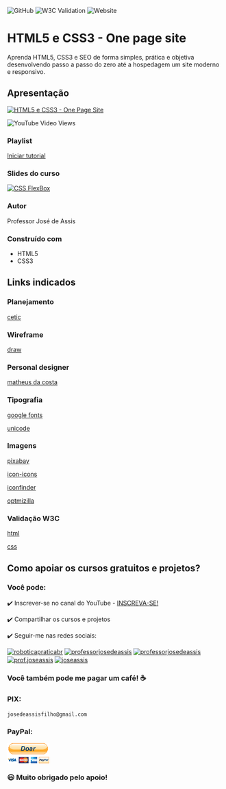 ![GitHub](https://img.shields.io/github/license/professorjosedeassis/html5css3)
![W3C Validation](https://img.shields.io/w3c-validation/default?targetUrl=https%3A%2F%2Fhtml5css3.com.br%2F)
![Website](https://img.shields.io/website?url=https%3A%2F%2Fhtml5css3.com.br)

# HTML5 e CSS3 - One page site
Aprenda HTML5, CSS3 e SEO de forma simples, prática e objetiva desenvolvendo passo a passo do zero até a hospedagem um site moderno e responsivo.
## Apresentação
[![HTML5 e CSS3 - One Page Site](https://img.youtube.com/vi/bS720dGvAn8/0.jpg)](https://youtu.be/bS720dGvAn8 "Apresentação do projeto")

![YouTube Video Views](https://img.shields.io/youtube/views/bS720dGvAn8?style=social)
### Playlist
[Iniciar tutorial](https://www.youtube.com/playlist?list=PLbEOwbQR9lqySIIlPJ-Qwo4f4HSuXVeWk)
### Slides do curso
[![CSS FlexBox](https://github.com/professorjosedeassis/html5css3/blob/main/img/slide.png)](https://pt.slideshare.net/josedeassisfilho/css-flexbox-252669331 "Apresentação dos slides")
### Autor
Professor José de Assis
### Construído com
* HTML5
* CSS3
## Links indicados
### Planejamento
[cetic](https://www.cetic.br/)
### Wireframe
[draw](https://app.diagrams.net/)
### Personal designer
[matheus da costa](http://matheusdacosta.art.br/)
### Tipografia
[google fonts](https://fonts.google.com/)

[unicode](https://www.unicode.org/charts/)
### Imagens
[pixabay](https://pixabay.com/pt/)

[icon-icons](https://icon-icons.com/pt/)

[iconfinder](https://www.iconfinder.com/)

[optmizilla](https://imagecompressor.com/pt/)
### Validação W3C
[html](https://validator.w3.org/)

[css](https://jigsaw.w3.org/css-validator/)

## Como apoiar os cursos gratuitos e projetos?
### Você pode:
:heavy_check_mark: Inscrever-se no canal do YouTube - [INSCREVA-SE!](https://www.youtube.com/c/RoboticapraticaBr/?sub_confirmation=1)

:heavy_check_mark: Compartilhar os cursos e projetos

:heavy_check_mark: Seguir-me nas redes sociais:
<p align="left">
<a href="https://www.youtube.com/c/roboticapraticabr" target="blank"><img align="center" src="https://raw.githubusercontent.com/rahuldkjain/github-profile-readme-generator/master/src/images/icons/Social/youtube.svg" alt="roboticapraticabr" height="30" width="40" /></a>
<a href="https://linkedin.com/in/professorjosedeassis" target="blank"><img align="center" src="https://raw.githubusercontent.com/rahuldkjain/github-profile-readme-generator/master/src/images/icons/Social/linked-in-alt.svg" alt="professorjosedeassis" height="30" width="40" /></a>
<a href="https://fb.com/professorjosedeassis" target="blank"><img align="center" src="https://raw.githubusercontent.com/rahuldkjain/github-profile-readme-generator/master/src/images/icons/Social/facebook.svg" alt="professorjosedeassis" height="30" width="40" /></a>
<a href="https://instagram.com/prof.joseassis" target="blank"><img align="center" src="https://raw.githubusercontent.com/rahuldkjain/github-profile-readme-generator/master/src/images/icons/Social/instagram.svg" alt="prof.joseassis" height="30" width="40" /></a>
<a href="https://twitter.com/joseassis" target="blank"><img align="center" src="https://raw.githubusercontent.com/rahuldkjain/github-profile-readme-generator/master/src/images/icons/Social/twitter.svg" alt="joseassis" height="30" width="40" /></a>
</p>

### Você também pode me pagar um café! ☕

### PIX:
` josedeassisfilho@gmail.com `
### PayPal:
<p align="left">
<a href="https://www.paypal.com/donate?business=SGD8GH9PHZFY4&item_name=Professor+Jos%C3%A9+de+Assis&currency_code=BRL" target="blank"><img align="center" src="https://github.com/professorjosedeassis/joseassis/blob/main/img/paypal.gif?raw=true" alt="paypal" /></a>
</p>

### :smiley: Muito obrigado pelo apoio!
